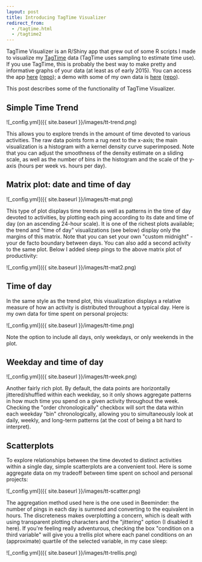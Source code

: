 ```yaml
---
layout: post
title: Introducing TagTime Visualizer
redirect_from:
  - /tagtime.html
  - /tagtime2
---
```


TagTime Visualizer is an R/Shiny app that grew out of some R scripts I made to visualize my [TagTime](http://messymatters.com/tagtime/) data (TagTime uses sampling to estimate time use). If you use TagTime, this is probably the best way to make pretty and informative graphs of your data (at least as of early 2015). You can access the app [here](http://alexschell.shinyapps.io/tagtime-vis/) ([repo](https://github.com/alexschell/tagtime-vis)); a demo with some of my own data is [here](http://alexschell.shinyapps.io/tagtime-trends/) ([repo](http://github.com/alexschell/tagtime-trends)).

This post describes some of the functionality of TagTime Visualizer.

## Simple Time Trend

![_config.yml]({{ site.baseurl }}/images/tt-trend.png)

This allows you to explore trends in the amount of time devoted to various activities. The raw data points form a rug next to the x-axis; the main visualization is a histogram with a kernel density curve superimposed. Note that you can adjust the smoothness of the density estimate on a sliding scale, as well as the number of bins in the histogram and the scale of the y-axis (hours per week vs. hours per day).

## Matrix plot: date and time of day

![_config.yml]({{ site.baseurl }}/images/tt-mat.png)

This type of plot displays time trends as well as patterns in the time of day devoted to activities, by plotting each ping according to its date and time of day (on an ascending 24-hour scale). It is one of the richest plots available; the trend and "time of day" visualizations (see below) display only the margins of this matrix. Note that you can set your own "custom midnight" - your de facto boundary between days. You can also add a second activity to the same plot. Below I added sleep pings to the above matrix plot of productivity:

![_config.yml]({{ site.baseurl }}/images/tt-mat2.png)

## Time of day

In the same style as the trend plot, this visualization displays a relative measure of how an activity is distributed throughout a typical day. Here is my own data for time spent on personal projects:

![_config.yml]({{ site.baseurl }}/images/tt-time.png)

Note the option to include all days, only weekdays, or only weekends in the plot.

## Weekday and time of day

![_config.yml]({{ site.baseurl }}/images/tt-week.png)

Another fairly rich plot. By default, the data points are horizontally jittered/shuffled within each weekday, so it only shows aggregate patterns in how much time you spend on a given activity throughout the week. Checking the "order chronologically" checkbox will sort the data within each weekday "bin" chronologically, allowing you to simultaneously look at daily, weekly, and long-term patterns (at the cost of being a bit hard to interpret).

## Scatterplots

To explore relationships between the time devoted to distinct activities within a single day, simple scatterplots are a convenient tool. Here is some aggregate data on my tradeoff between time spent on school and personal projects:

![_config.yml]({{ site.baseurl }}/images/tt-scatter.png)

The aggregation method used here is the one used in Beeminder: the number of pings in each day is summed and converting to the equivalent in hours. The discreteness makes overplotting a concern, which is dealt with using transparent plotting characters and the "jittering" option (I disabled it here). If you're feeling really adventurous, checking the box "condition on a third variable" will give you a trellis plot where each panel conditions on an (approximate) quartile of the selected variable, in my case sleep:

![_config.yml]({{ site.baseurl }}/images/tt-trellis.png)